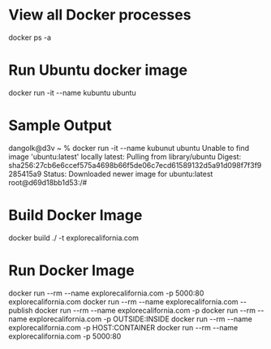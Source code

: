 # View all Docker processes
docker ps -a

# Run Ubuntu docker image
docker run -it --name kubuntu ubuntu 

# Sample Output
dangolk@d3v ~ % docker run -it --name kubunut ubuntu
Unable to find image 'ubuntu:latest' locally
latest: Pulling from library/ubuntu
Digest: sha256:27cb6e6ccef575a4698b66f5de06c7ecd61589132d5a91d098f7f3f9285415a9
Status: Downloaded newer image for ubuntu:latest
root@d69d18bb1d53:/#

# Build Docker Image
docker build ./ -t explorecalifornia.com

# Run Docker Image
docker run --rm --name explorecalifornia.com -p 5000:80 explorecalifornia.com
docker run --rm --name explorecalifornia.com --publish
docker run --rm --name explorecalifornia.com -p
docker run --rm --name explorecalifornia.com -p  OUTSIDE:INSIDE
docker run --rm --name explorecalifornia.com -p  HOST:CONTAINER
docker run --rm --name explorecalifornia.com -p  5000:80
